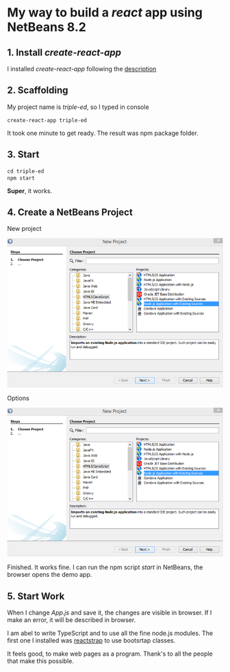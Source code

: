# My way to build a _react_ app using NetBeans 8.2


## 1. Install _create-react-app_

I installed _create-react-app_ following the [
description](https://github.com/facebook/create-react-app/blob/master/packages/react-scripts/template/README.md)

## 2. Scaffolding
My project name is _triple-ed_, so I typed in console

```
create-react-app triple-ed
```
It took one minute to get ready. The result was npm package folder.

## 3. Start
```
cd triple-ed
npm start
```
__Super__, it works.

## 4. Create a NetBeans Project

New project

![new-project](https://github.com/WilliCommer/build-react-app-using-netbeans/blob/master/new-project.png)

Options

![new-project2](https://github.com/WilliCommer/build-react-app-using-netbeans/blob/master/new-project.png)

Finished. It works fine. I can run the npm script _start_ in NetBeans, the browser opens the demo app.

## 5. Start Work
When I change _App.js_ and save it, the changes are visible in browser. If I make an error, it will be described in browser.

I am abel to write TypeScript and to use all the fine node.js modules.
The first one I installed was [reactstrap](https://reactstrap.github.io/) to use bootsrtap classes.

It feels good, to make web pages as a program. Thank's to all the people that make this possible.
